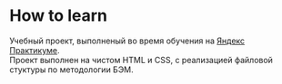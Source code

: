# How to learn
Учебный проект, выполненый во время обучения на [Яндекс Практикуме](https://practicum.yandex.ru/).  
Проект выполнен на чистом HTML и CSS, с реализацией файловой стуктуры по методологии БЭМ.
